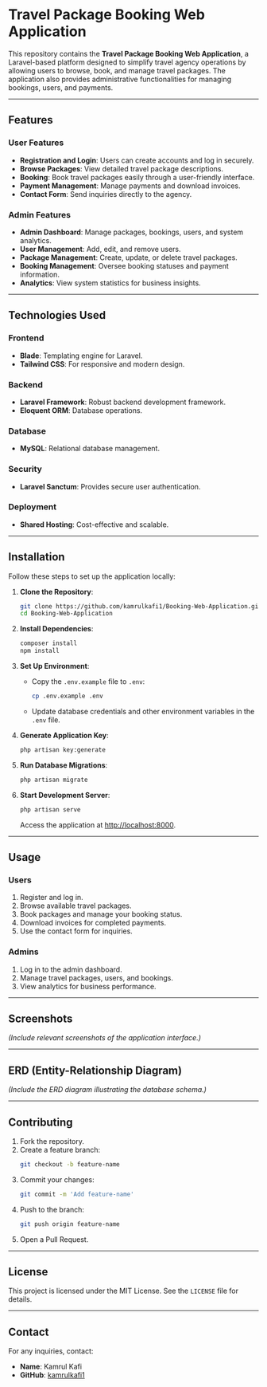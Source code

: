 # Travel Package Booking Web Application

This repository contains the **Travel Package Booking Web Application**, a Laravel-based platform designed to simplify travel agency operations by allowing users to browse, book, and manage travel packages. The application also provides administrative functionalities for managing bookings, users, and payments.

---

## Features

### User Features
- **Registration and Login**: Users can create accounts and log in securely.
- **Browse Packages**: View detailed travel package descriptions.
- **Booking**: Book travel packages easily through a user-friendly interface.
- **Payment Management**: Manage payments and download invoices.
- **Contact Form**: Send inquiries directly to the agency.

### Admin Features
- **Admin Dashboard**: Manage packages, bookings, users, and system analytics.
- **User Management**: Add, edit, and remove users.
- **Package Management**: Create, update, or delete travel packages.
- **Booking Management**: Oversee booking statuses and payment information.
- **Analytics**: View system statistics for business insights.

---

## Technologies Used

### Frontend
- **Blade**: Templating engine for Laravel.
- **Tailwind CSS**: For responsive and modern design.

### Backend
- **Laravel Framework**: Robust backend development framework.
- **Eloquent ORM**: Database operations.

### Database
- **MySQL**: Relational database management.

### Security
- **Laravel Sanctum**: Provides secure user authentication.

### Deployment
- **Shared Hosting**: Cost-effective and scalable.

---

## Installation

Follow these steps to set up the application locally:

1. **Clone the Repository**:
   ```bash
   git clone https://github.com/kamrulkafi1/Booking-Web-Application.git
   cd Booking-Web-Application
   ```

2. **Install Dependencies**:
   ```bash
   composer install
   npm install
   ```

3. **Set Up Environment**:
   - Copy the `.env.example` file to `.env`:
     ```bash
     cp .env.example .env
     ```
   - Update database credentials and other environment variables in the `.env` file.

4. **Generate Application Key**:
   ```bash
   php artisan key:generate
   ```

5. **Run Database Migrations**:
   ```bash
   php artisan migrate
   ```

6. **Start Development Server**:
   ```bash
   php artisan serve
   ```

   Access the application at [http://localhost:8000](http://localhost:8000).

---

## Usage

### Users
1. Register and log in.
2. Browse available travel packages.
3. Book packages and manage your booking status.
4. Download invoices for completed payments.
5. Use the contact form for inquiries.

### Admins
1. Log in to the admin dashboard.
2. Manage travel packages, users, and bookings.
3. View analytics for business performance.

---

## Screenshots
*(Include relevant screenshots of the application interface.)*

---

## ERD (Entity-Relationship Diagram)
*(Include the ERD diagram illustrating the database schema.)*

---

## Contributing

1. Fork the repository.
2. Create a feature branch:
   ```bash
   git checkout -b feature-name
   ```
3. Commit your changes:
   ```bash
   git commit -m 'Add feature-name'
   ```
4. Push to the branch:
   ```bash
   git push origin feature-name
   ```
5. Open a Pull Request.

---

## License

This project is licensed under the MIT License. See the `LICENSE` file for details.

---

## Contact
For any inquiries, contact:
- **Name**: Kamrul Kafi
- **GitHub**: [kamrulkafi1](https://github.com/kamrulkafi1)
